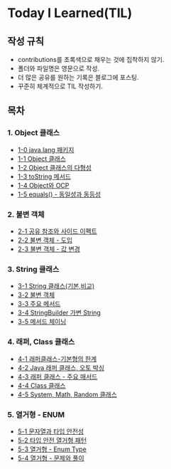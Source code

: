 # Today I Learned(TIL)

## 작성 규칙
- contributions를 초록색으로 채우는 것에 집착하지 않기.
- 폴더와 파일명은 영문으로 작성.
- 더 많은 공유를 원하는 기록은 블로그에 포스팅.
- 꾸준히 체계적으로 TIL 작성하기. 

## 목차

### 1. Object 클래스
- [1-0 java.lang 패키지](https://github.com/YeongJae0114/TIL/blob/main/Java-mid1/Java-mid_1-0.md)
- [1-1 Object 클래스](https://github.com/YeongJae0114/TIL/blob/main/Java-mid1/Java-mid_1-1.md)
- [1-2 Object 클래스의 다형성](https://github.com/YeongJae0114/TIL/blob/main/Java-mid1/Java-mid_1-2.md)
- [1-3 toString 메서드](https://github.com/YeongJae0114/TIL/blob/main/Java-mid1/Java-mid_1-3.md)
- [1-4 Object와 OCP](https://github.com/YeongJae0114/TIL/blob/main/Java-mid1/Java-mid_1-4.md)
- [1-5 equals() - 동일성과 동등성](https://github.com/YeongJae0114/TIL/blob/main/Java-mid1/Java-mid_1-5.md)

### 2. 불변 객체
- [2-1 공유 참조와 사이드 이펙트](https://github.com/YeongJae0114/TIL/blob/main/Java-mid1/Java-mid_2-1.md)
- [2-2 불변 객체 - 도입](https://github.com/YeongJae0114/TIL/blob/main/Java-mid1/Java-mid_2-2.md)
- [2-3 불변 객체 - 값 변경](https://github.com/YeongJae0114/TIL/blob/main/Java-mid1/Java-mid_2-3.md)

### 3. String 클래스
- [3-1 String 클래스(기본,비교)](https://github.com/YeongJae0114/TIL/blob/main/Java-mid1/Java-mid_3-1.md)
- [3-2 불변 객체](https://github.com/YeongJae0114/TIL/blob/main/Java-mid1/Java-mid_3-2.md)
- [3-3 주요 메서드](https://github.com/YeongJae0114/TIL/blob/main/Java-mid1/Java-mid_3-3.md)
- [3-4 StringBuilder 가변 String](https://github.com/YeongJae0114/TIL/blob/main/Java-mid1/Java-mid_3-4.md)
- [3-5 메서드 체이닝](https://github.com/YeongJae0114/TIL/blob/main/Java-mid1/Java-mid_3-5.md)

### 4. 래퍼, Class 클래스
- [4-1 래퍼클래스-기본형의 한계](https://github.com/YeongJae0114/TIL/blob/main/Java-mid1/Java-mid_4-1.md)
- [4-2 Java 래퍼 클래스, 오토 박싱](https://github.com/YeongJae0114/TIL/blob/main/Java-mid1/Java-mid_4-2.md)
- [4-3 래퍼 클래스 - 주요 매서드](https://github.com/YeongJae0114/TIL/blob/main/Java-mid1/Java-mid_4-3.md)
- [4-4 Class 클래스](https://github.com/YeongJae0114/TIL/blob/main/Java-mid1/Java-mid_4-4.md)
- [4-5 System, Math, Random 클래스](https://github.com/YeongJae0114/TIL/blob/main/Java-mid1/Java-mid_4-5.md)

### 5. 열거형 - ENUM 
- [5-1 문자열과 타입 안전성](https://github.com/YeongJae0114/TIL/blob/main/Java-mid1/Java-mid_5-1.md)
- [5-2 타입 안전 열거형 패턴](https://github.com/YeongJae0114/TIL/blob/main/Java-mid1/Java-mid_5-2.md)
- [5-3 열거형 - Enum Type](https://github.com/YeongJae0114/TIL/blob/main/Java-mid1/Java-mid_5-3.md)
- [5-4 열거형 - 문제와 풀이](https://github.com/YeongJae0114/TIL/blob/main/Java-mid1/Java-mid_5-4.md)

